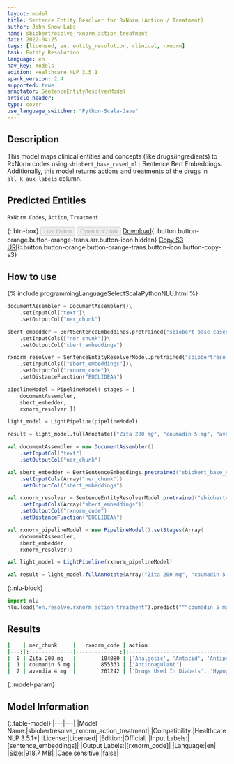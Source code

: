 ```yaml
---
layout: model
title: Sentence Entity Resolver for RxNorm (Action / Treatment)
author: John Snow Labs
name: sbiobertresolve_rxnorm_action_treatment
date: 2022-04-25
tags: [licensed, en, entity_resolution, clinical, rxnorm]
task: Entity Resolution
language: en
nav_key: models
edition: Healthcare NLP 3.5.1
spark_version: 2.4
supported: true
annotator: SentenceEntityResolverModel
article_header:
type: cover
use_language_switcher: "Python-Scala-Java"
---
```


## Description

This model maps clinical entities and concepts (like drugs/ingredients) to RxNorm codes using `sbiobert_base_cased_mli` Sentence Bert Embeddings. Additionally, this model returns actions and treatments of the drugs in `all_k_aux_labels` column.

## Predicted Entities

`RxNorm Codes`, `Action`, `Treatment`

{:.btn-box}
<button class="button button-orange" disabled>Live Demo</button>
<button class="button button-orange" disabled>Open in Colab</button>
[Download](https://s3.amazonaws.com/auxdata.johnsnowlabs.com/clinical/models/sbiobertresolve_rxnorm_action_treatment_en_3.5.1_2.4_1650899853599.zip){:.button.button-orange.button-orange-trans.arr.button-icon.hidden}
[Copy S3 URI](s3://auxdata.johnsnowlabs.com/clinical/models/sbiobertresolve_rxnorm_action_treatment_en_3.5.1_2.4_1650899853599.zip){:.button.button-orange.button-orange-trans.button-icon.button-copy-s3}

## How to use



<div class="tabs-box" markdown="1">
{% include programmingLanguageSelectScalaPythonNLU.html %}

```python
documentAssembler = DocumentAssembler()\
    .setInputCol("text")\
    .setOutputCol("ner_chunk")

sbert_embedder = BertSentenceEmbeddings.pretrained("sbiobert_base_cased_mli", "en", "clinical/models")\
    .setInputCols(["ner_chunk"])\
    .setOutputCol("sbert_embeddings")

rxnorm_resolver = SentenceEntityResolverModel.pretrained("sbiobertresolve_rxnorm_action_treatment", "en", "clinical/models")\
    .setInputCols(["sbert_embeddings"])\
    .setOutputCol("rxnorm_code")\
    .setDistanceFunction("EUCLIDEAN")

pipelineModel = PipelineModel( stages = [ 
    documentAssembler, 
    sbert_embedder, 
    rxnorm_resolver ])

light_model = LightPipeline(pipelineModel)

result = light_model.fullAnnotate(["Zita 200 mg", "coumadin 5 mg", "avandia 4 mg"])
```
```scala
val documentAssembler = new DocumentAssembler()
    .setInputCol("text")
    .setOutputCol("ner_chunk")

val sbert_embedder = BertSentenceEmbeddings.pretrained("sbiobert_base_cased_mli", "en","clinical/models")
    .setInputCols(Array("ner_chunk"))
    .setOutputCol("sbert_embeddings")

val rxnorm_resolver = SentenceEntityResolverModel.pretrained("sbiobertresolve_rxnorm_action_treatment", "en", "clinical/models")
    .setInputCols(Array("sbert_embeddings"))
    .setOutputCol("rxnorm_code")
    .setDistanceFunction("EUCLIDEAN")

val rxnorm_pipelineModel = new PipelineModel().setStages(Array(
    documentAssembler, 
    sbert_embedder, 
    rxnorm_resolver))

val light_model = LightPipeline(rxnorm_pipelineModel)

val result = light_model.fullAnnotate(Array("Zita 200 mg", "coumadin 5 mg", "avandia 4 mg"))
```


{:.nlu-block}
```python
import nlu
nlu.load("en.resolve.rxnorm_action_treatment").predict("""coumadin 5 mg""")
```

</div>

## Results

```bash
|    | ner_chunk     |   rxnorm_code | action                                                   | treatment                                                                                                                                                       |
|---:|:--------------|--------------:|:---------------------------------------------------------|:----------------------------------------------------------------------------------------------------------------------------------------------------------------|
|  0 | Zita 200 mg   |        104080 | ['Analgesic', 'Antacid', 'Antipyretic', 'Pain Reliever'] | ['Backache', 'Pain', 'Sore Throat', 'Headache', 'Influenza', 'Toothache', 'Heartburn', 'Migraine', 'Muscular Aches And Pains', 'Neuralgia', 'Cold', 'Weakness'] |
|  1 | coumadin 5 mg |        855333 | ['Anticoagulant']                                        | ['Cerebrovascular Accident', 'Pulmonary Embolism', 'Heart Attack', 'AF', 'Embolization']                                                                        |
|  2 | avandia 4 mg  |        261242 | ['Drugs Used In Diabets', 'Hypoglycemic']                | ['Diabetes Mellitus', 'Type 1 Diabetes Mellitus', 'Type 2 Diabetes']                                                                                            |

```

{:.model-param}
## Model Information

{:.table-model}
|---|---|
|Model Name:|sbiobertresolve_rxnorm_action_treatment|
|Compatibility:|Healthcare NLP 3.5.1+|
|License:|Licensed|
|Edition:|Official|
|Input Labels:|[sentence_embeddings]|
|Output Labels:|[rxnorm_code]|
|Language:|en|
|Size:|918.7 MB|
|Case sensitive:|false|